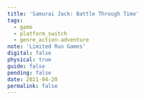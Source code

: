 ```yaml
---
title: 'Samurai Jack: Battle Through Time'
tags:
  - game
  - platform_switch
  - genre_action-adventure
note: 'Limited Run Games'
digital: false
physical: true
guide: false
pending: false
date: 2021-04-20
permalink: false
---
```

